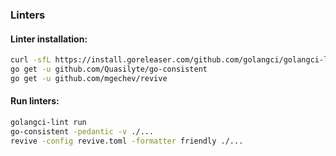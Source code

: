 ### Linters
#### Linter installation:
```sh
curl -sfL https://install.goreleaser.com/github.com/golangci/golangci-lint.sh | sh -s -- -b $GOPATH/bin v1.15.0
go get -u github.com/Quasilyte/go-consistent
go get -u github.com/mgechev/revive
```

#### Run linters:
```sh
golangci-lint run
go-consistent -pedantic -v ./...
revive -config revive.toml -formatter friendly ./...
```